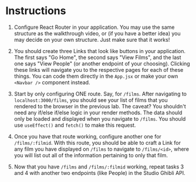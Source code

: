 # Instructions

1. Configure React Router in your application. You may use the same structure as the walkthrough video, or (if you have a better idea) you may decide on your own structure. Just make sure that it works!

2. You should create three Links that look like buttons in your application. The first says "Go Home", the second says "View Films", and the last one says "View People" (or another endpoint of your choosing). Clicking these links will navigate you to the respective pages for each of these things. You can code them directly in the `App.jsx` or make your own `<Navbar />` component instead.

3. Start by only configuring ONE route. Say, for `/films`. After navigating to `localhost:3000/films`, you should see your list of films that you rendered to the browser in the previous lab. The caveat? You shouldn't need any if/else if/else logic in your render methods. The data should only be loaded and displayed when you navigate to `/films`. You should use `useEffect()` and `fetch()` to make this request.

4. Once you have that route working, configure another one for `/films/:filmid`. With this route, you should be able to craft a Link for any film you have displayed on `/films` to navigate to `/films/<id>`, where you will list out all of the information pertaining to only that film.

5. Now that you have `/films`  and `/films/:filmid` working, repeat tasks 3 and 4 with another two endpoints (like People) in the Studio Ghibli API.